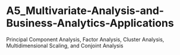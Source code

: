 # A5_Multivariate-Analysis-and-Business-Analytics-Applications
Principal Component Analysis, Factor Analysis, Cluster Analysis, Multidimensional Scaling, and Conjoint Analysis

